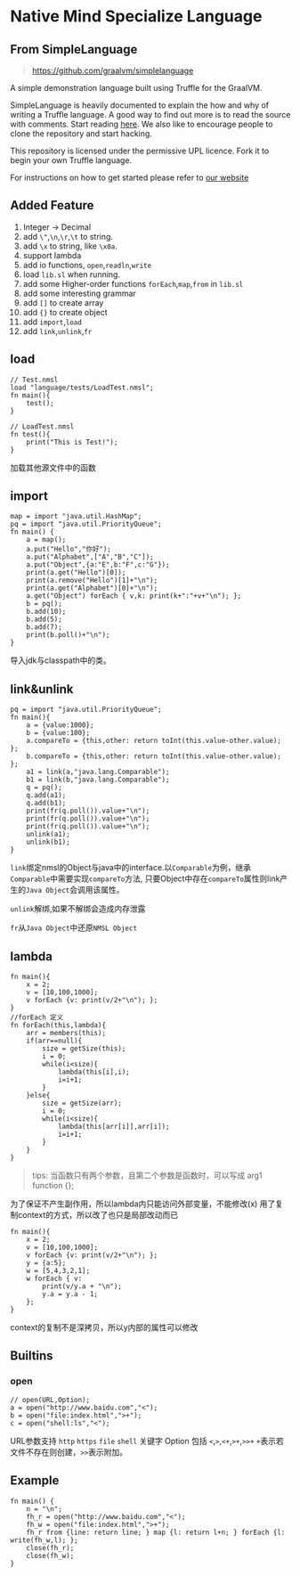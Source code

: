# Native Mind Specialize Language


## From SimpleLanguage
> https://github.com/graalvm/simplelanguage

A simple demonstration language built using Truffle for the GraalVM.

SimpleLanguage is heavily documented to explain the how and why of writing a
Truffle language. A good way to find out more is to read the source with
comments. Start reading [here](https://github.com/graalvm/simplelanguage/blob/master/language/src/main/java/com/oracle/truffle/sl/SLLanguage.java). 
We also like to encourage people to clone the repository and start hacking.

This repository is licensed under the permissive UPL licence. Fork it to begin
your own Truffle language.

For instructions on how to get started please refer to [our website](http://www.graalvm.org/docs/graalvm-as-a-platform/implement-language/)

## Added Feature

1. Integer -> Decimal
2. add `\"`,`\n`,`\r`,`\t` to string.
3. add `\x` to string, like `\x0a`.
4. support lambda
5. add io functions, `open`,`readln`,`write`
6. load `lib.sl` when running.
7. add some Higher-order functions `forEach`,`map`,`from` in `lib.sl`
8. add some interesting grammar
9. add `[]` to create array
10. add `{}` to create object
11. add `import`,`load`
12. add `link`,`unlink`,`fr`

## load
```nmsl
// Test.nmsl
load "language/tests/LoadTest.nmsl";
fn main(){
    test();
}
```
```nmsl
// LoadTest.nmsl
fn test(){
    print("This is Test!");
}
```
加载其他源文件中的函数

## import
```nmsl
map = import "java.util.HashMap";
pq = import "java.util.PriorityQueue";
fn main() {
    a = map();
    a.put("Hello","你好");
    a.put("Alphabet",["A","B","C"]);
    a.put("Object",{a:"E",b:"F",c:"G"});
    print(a.get("Hello")[0]);
    print(a.remove("Hello")[1]+"\n");
    print(a.get("Alphabet")[0]+"\n");
    a.get("Object") forEach { v,k: print(k+":"+v+"\n"); };
    b = pq();
    b.add(10);
    b.add(5);
    b.add(7);
    print(b.poll()+"\n");
}
```
导入jdk与classpath中的类。

## link&unlink
```nmsl
pq = import "java.util.PriorityQueue";
fn main(){
    a = {value:1000};
    b = {value:100};
    a.compareTo = {this,other: return toInt(this.value-other.value); };
    b.compareTo = {this,other: return toInt(this.value-other.value); };
    a1 = link(a,"java.lang.Comparable");
    b1 = link(b,"java.lang.Comparable");
    q = pq();
    q.add(a1);
    q.add(b1);
    print(fr(q.poll()).value+"\n");
    print(fr(q.poll()).value+"\n");
    print(fr(q.poll()).value+"\n");
    unlink(a1);
    unlink(b1);
}
```
`link`绑定nmsl的Object与java中的interface.以`Comparable`为例，继承`Comparable`中需要实现`compareTo`方法,
只要Object中存在`compareTo`属性则link产生的`Java Object`会调用该属性。

`unlink`解绑,如果不解绑会造成内存泄露

`fr`从`Java Object`中还原`NMSL Object`

## lambda
```nmsl
fn main(){
    x = 2;
    v = [10,100,1000];
    v forEach {v: print(v/2+"\n"); };
}
//forEach 定义
fn forEach(this,lambda){
    arr = members(this);
    if(arr==null){
        size = getSize(this);
        i = 0;
        while(i<size){
            lambda(this[i],i);
            i=i+1;
        }
    }else{
        size = getSize(arr);
        i = 0;
        while(i<size){
            lambda(this[arr[i]],arr[i]);
            i=i+1;
        }
    }
}
```
> tips: 当函数只有两个参数，且第二个参数是函数时，可以写成 arg1 function {};

为了保证不产生副作用，所以lambda内只能访问外部变量，不能修改(x)
用了复制context的方式，所以改了也只是局部改动而已

```nmsl
fn main(){
    x = 2;
    v = [10,100,1000];
    v forEach {v: print(v/2+"\n"); };
    y = {a:5};
    w = [5,4,3,2,1];
    w forEach { v:
        print(v/y.a + "\n");
        y.a = y.a - 1;
    };
}
```
context的复制不是深拷贝，所以y内部的属性可以修改

## Builtins

### open
```
// open(URL,Option);
a = open("http://www.baidu.com","<");
b = open("file:index.html",">+");
c = open("shell:ls","<");
```
URL参数支持 `http` `https` `file` `shell` 关键字
Option 包括 `<`,`>`,`<+`,`>+`,`>>+` `+`表示若文件不存在则创建，`>>`表示附加。

## Example
```
fn main() {
    n = "\n";
    fh_r = open("http://www.baidu.com","<");
    fh_w = open("file:index.html",">+");
    fh_r from {line: return line; } map {l: return l+n; } forEach {l: write(fh_w,l); };
    close(fh_r);
    close(fh_w);
}
```